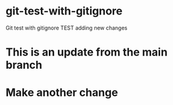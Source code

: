 # git-test-with-gitignore
Git test with gitignore
TEST adding new changes
# This is an update from the main branch
# Make another change
